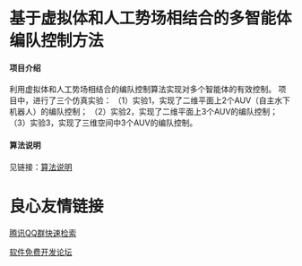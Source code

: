 # 基于虚拟体和人工势场相结合的多智能体编队控制方法

#### 项目介绍
利用虚拟体和人工势场相结合的编队控制算法实现对多个智能体的有效控制。
项目中，进行了三个仿真实验：
（1）实验1，实现了二维平面上2个AUV（自主水下机器人）的编队控制；
（2）实验2，实现了二维平面上3个AUV的编队控制；
（3）实验3，实现了三维空间中3个AUV的编队控制。

#### 算法说明
见链接：[算法说明](https://gitee.com/git-lizhen/The_multiple_AUV_formation_control_based_on_VBAP_method/blob/master/%E5%9F%BA%E4%BA%8EVBAP%E7%9A%84%E5%A4%9AAUV%E7%BC%96%E9%98%9F%E6%8E%A7%E5%88%B6%E6%96%B9%E6%B3%95%E5%8F%8A%E4%BB%BF%E7%9C%9F.docx)

 # 良心友情链接

[腾讯QQ群快速检索](http://u.720life.cn/s/8cf73f7c)

[软件免费开发论坛](http://u.720life.cn/s/bbb01dc0)